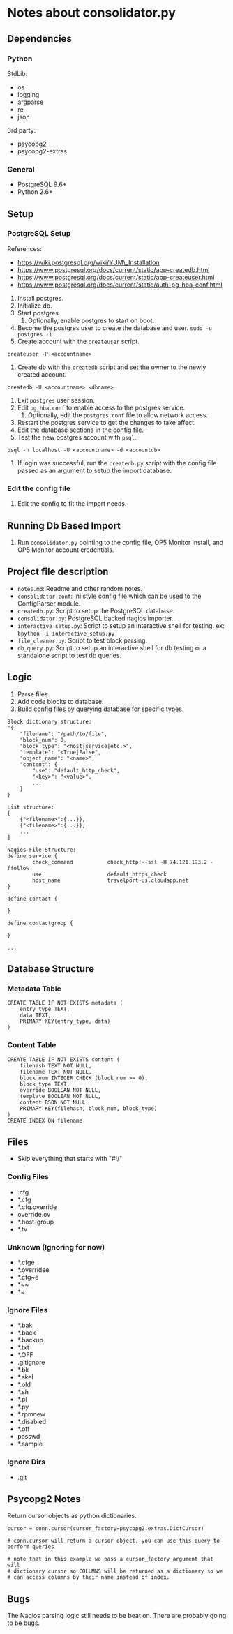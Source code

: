 # Notes about consolidator.py

## Dependencies

### Python

StdLib:
- os
- logging
- argparse
- re
- json

3rd party:
- psycopg2
- psycopg2-extras

### General

- PostgreSQL 9.6+
- Python 2.6+

## Setup

### PostgreSQL Setup

References:
- https://wiki.postgresql.org/wiki/YUM\_Installation
- https://www.postgresql.org/docs/current/static/app-createdb.html
- https://www.postgresql.org/docs/current/static/app-createuser.html
- https://www.postgresql.org/docs/current/static/auth-pg-hba-conf.html

1. Install postgres.
1. Initialize db.
1. Start postgres.
	1. Optionally, enable postgres to start on boot.
1. Become the postgres user to create the database and user. `sudo -u postgres -i`
1. Create account with the `createuser` script.

```
createuser -P <accountname>
```

1. Create db with the `createdb` script and set the owner to the newly created account.

```
createdb -U <accountname> <dbname>
```

1. Exit `postgres` user session.
1. Edit `pg_hba.conf` to enable access to the postgres service.
	1. Optionally, edit the `postgres.conf` file to allow network access.
1. Restart the postgres service to get the changes to take affect.
1. Edit the database sections in the config file.
1. Test the new postgres account with `psql`.

```
psql -h localhost -U <accountname> -d <accountdb>
```

1. If login was successful, run the `createdb.py` script with the config file passed as an argument to setup the import database.

### Edit the config file

1. Edit the config to fit the import needs.

## Running Db Based Import

1. Run `consolidator.py` pointing to the config file, OP5 Monitor install, and OP5 Monitor account credentials.

## Project file description

- `notes.md`: Readme and other random notes.
- `consolidator.conf`: Ini style config file which can be used to the ConfigParser module.
- `createdb.py`: Script to setup the PostgreSQL database.
- `consolidator.py`: PostgreSQL backed nagios importer.
- `interactive_setup.py`: Script to setup an interactive shell for testing. ex: `bpython -i interactive_setup.py`
- `file_cleaner.py`: Script to test block parsing.
- `db_query.py`: Script to setup an interactive shell for db testing or a standalone script to test db queries.

## Logic

1. Parse files.
1. Add code blocks to database.
1. Build config files by querying database for specific types.

```
Block dictionary structure:
"{
    "filename": "/path/to/file",
    "block_num": 0,
    "block_type": "<host|service|etc.>",
    "template": "<True|False",
    "object_name": "<name>",
    "content": {
        "use": "default_http_check",
        "<key>": "<value>",
        ...
    }
}

List structure:
[
    {"<filename>":{...}},
    {"<filename>":{...}},
    ...
]

Nagios File Structure:
define service {
        check_command           check_http!--ssl -H 74.121.193.2 -ffollow
        use                     default_https_check
        host_name               travelport-us.cloudapp.net
}

define contact {

}

define contactgroup {

}

...
```

## Database Structure

### Metadata Table

```
CREATE TABLE IF NOT EXISTS metadata (
    entry_type TEXT,
    data TEXT,
    PRIMARY KEY(entry_type, data)
)
```

### Content Table

```
CREATE TABLE IF NOT EXISTS content (
    filehash TEXT NOT NULL,
    filename TEXT NOT NULL,
    block_num INTEGER CHECK (block_num >= 0),
    block_type TEXT,
    override BOOLEAN NOT NULL,
    template BOOLEAN NOT NULL,
    content BSON NOT NULL,
    PRIMARY KEY(filehash, block_num, block_type)
)
CREATE INDEX ON filename
```

## Files

* Skip everything that starts with "#!/"

### Config Files
* .cfg
* *.cfg
* *.cfg.override
* override.ov
* *.host-group
* *.tv

### Unknown (Ignoring for now)
* *.cfge
* *.overridee
* *.cfg~e
* *~~
* *~

### Ignore Files
* *.bak
* *.back
* *.backup
* *.txt
* *.OFF
* .gitignore
* *.bk
* *.skel
* *.old
* *.sh
* *.pl
* *.py
* *.rpmnew
* *.disabled
* *.off
* passwd
* *.sample

### Ignore Dirs
* .git

## Psycopg2 Notes

Return cursor objects as python dictionaries.
```
cursor = conn.cursor(cursor_factory=psycopg2.extras.DictCursor)

# conn.cursor will return a cursor object, you can use this query to perform queries

# note that in this example we pass a cursor_factory argument that will
# dictionary cursor so COLUMNS will be returned as a dictionary so we
# can access columns by their name instead of index.
```

## Bugs

The Nagios parsing logic still needs to be beat on. There are probably going to be bugs.

